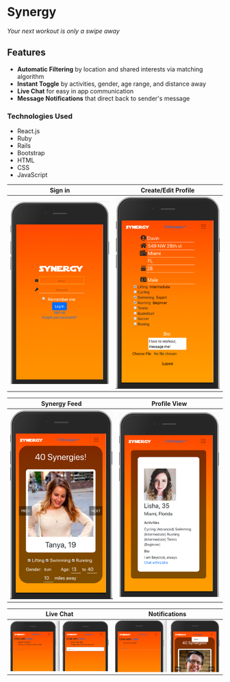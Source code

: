 # Synergy

*Your next workout is only a swipe away*

## Features
* **Automatic Filtering** by location and shared interests via matching algorithm
* **Instant Toggle** by activities, gender, age range, and distance away 
* **Live Chat** for easy in app communication
* **Message Notifications** that direct back to sender's message

### Technologies Used
* React.js
* Ruby
* Rails
* Bootstrap
* HTML
* CSS
* JavaScript


Sign in             |  Create/Edit Profile
:-------------------------:|:-------------------------:
<img src="app/assets/images/Synergy Screenshots/login.png" alt="synergy login" width="300"/> |  <img src="app/assets/images/Synergy Screenshots/edit-profile.png" alt="synergy create/edit profile" width="300"/>

Synergy Feed             | Profile View
:-------------------------:|:-------------------------:
<img src="app/assets/images/Synergy Screenshots/profile-feed.png" alt="synergy feed" width="300"/> |  <img src="app/assets/images/Synergy Screenshots/show-page.png" alt="synergy profile view" width="300"/>

Live Chat           | Notifications
:-------------------------:|:-------------------------:
<img src="app/assets/images/Synergy Screenshots/chat-response.png" alt="synergy live chat" width="300"/> |  <img src="app/assets/images/Synergy Screenshots/notification.png" alt="synergy notifications" width="300"/>
